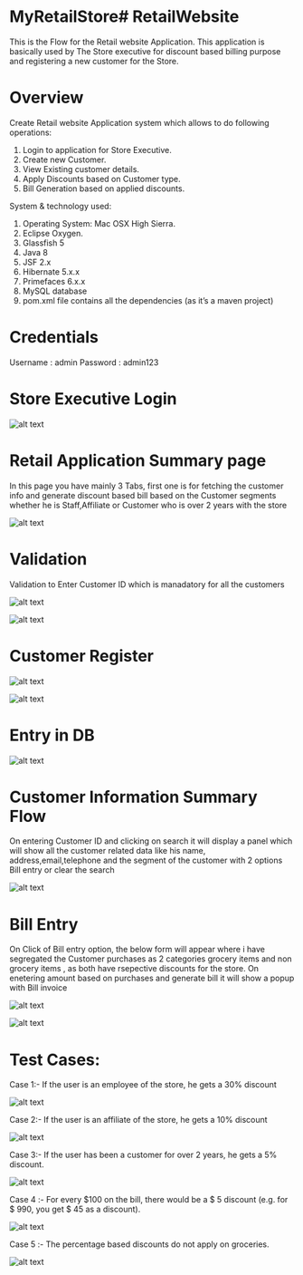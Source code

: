 # MyRetailStore# RetailWebsite
This is the Flow for the Retail website Application. This application is basically used by The Store executive for discount based billing purpose and registering a new customer for the Store.

# Overview
Create Retail website Application	system	which	allows	to	do	following	operations:
1. Login to application for Store Executive.
2. Create new Customer.
3. View Existing customer details.
4. Apply Discounts based on Customer type.
5. Bill Generation based on applied discounts.

System	&	technology	used:

1. Operating	System:	Mac	OSX	High	Sierra.
2. Eclipse	Oxygen.
3. Glassfish 5
4. Java	8
5. JSF	2.x
6. Hibernate	5.x.x
7. Primefaces	6.x.x
8. MySQL	database
9. pom.xml	file	contains	all	the	dependencies	(as	it’s	a	maven	project)


# Credentials
Username : admin Password : admin123


# Store Executive Login

![alt text](https://github.com/mohdfaizkhan/MyRetailStore/blob/master/screenshot/1.png "preview1")

# Retail Application Summary page
In this page you have mainly 3 Tabs, first one is for fetching the customer info and generate discount based bill based on the Customer segments whether he is Staff,Affiliate or Customer who is over  2 years with the store

![alt text](https://github.com/mohdfaizkhan/MyRetailStore/blob/master/screenshot/2.png "preview2")

# Validation 
Validation to Enter Customer ID which is manadatory for all the customers

![alt text](https://github.com/mohdfaizkhan/MyRetailStore/blob/master/screenshot/3.png "preview3")

![alt text](https://github.com/mohdfaizkhan/MyRetailStore/blob/master/screenshot/4.png "preview4")

# Customer Register
![alt text](https://github.com/mohdfaizkhan/MyRetailStore/blob/master/screenshot/5.png "preview5")

![alt text](https://github.com/mohdfaizkhan/MyRetailStore/blob/master/screenshot/8.png "preview8")

# Entry in DB
![alt text](https://github.com/mohdfaizkhan/MyRetailStore/blob/master/screenshot/7.png "preview7")

# Customer Information Summary Flow
On entering Customer ID and clicking on search it will display a panel which will show all the customer related data like his name, address,email,telephone and the segment of the customer with 2 options Bill entry or clear the search

![alt text](https://github.com/mohdfaizkhan/MyRetailStore/blob/master/screenshot/10.png "preview10")

# Bill Entry
On Click of Bill entry option, the below form will appear where i have segregated the Customer purchases as 2 categories grocery items and non grocery items , as both have rsepective discounts for the store. On enetering amount based on purchases and generate bill it will show a popup with Bill invoice

![alt text](https://github.com/mohdfaizkhan/MyRetailStore/blob/master/screenshot/11.png "preview11")

![alt text](https://github.com/mohdfaizkhan/MyRetailStore/blob/master/screenshot/12.png "preview12")

# Test Cases: 
Case 1:- If the user is an employee of the store, he gets a 30% discount

![alt text](https://github.com/mohdfaizkhan/MyRetailStore/blob/master/screenshot/12.png "preview12")

Case 2:- If the user is an affiliate of the store, he gets a 10% discount

![alt text](https://github.com/mohdfaizkhan/MyRetailStore/blob/master/screenshot/13.png "preview13")

Case 3:- If the user has been a customer for over 2 years, he gets a 5% discount.

![alt text](https://github.com/mohdfaizkhan/MyRetailStore/blob/master/screenshot/16.png "preview16")

Case 4 :- For every $100 on the bill, there would be a $ 5 discount (e.g. for $ 990, you get $ 45
as a discount).

![alt text](https://github.com/mohdfaizkhan/MyRetailStore/blob/master/screenshot/14.png "preview14")

Case 5 :- The percentage based discounts do not apply on groceries.

![alt text](https://github.com/mohdfaizkhan/MyRetailStore/blob/master/screenshot/15.png "preview15")





